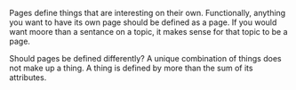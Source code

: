 Pages define things that are interesting on their own. Functionally, anything you want to have its own page should be defined as a page. If you would want moore than a sentance on a topic, it makes sense for that topic to be a page.

Should pages be defined differently? A unique combination of things does not make up a thing. A thing is defined by more than the sum of its attributes.